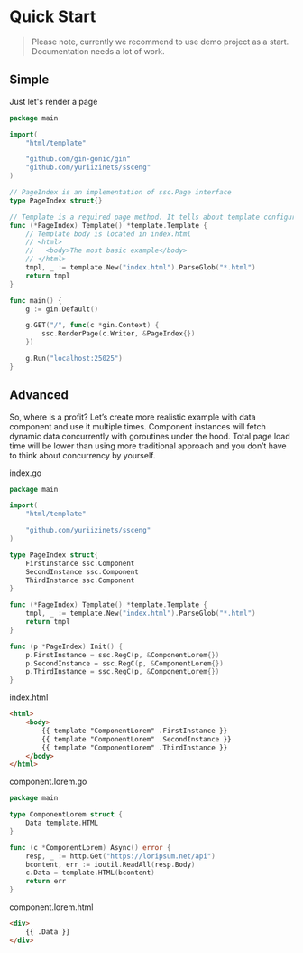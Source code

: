# Quick Start

> Please note, currently we recommend to use demo project as a start. Documentation needs a lot of work.

## Simple

Just let's render a page  

```go
package main

import(
    "html/template"

    "github.com/gin-gonic/gin"
    "github.com/yuriizinets/ssceng"
)

// PageIndex is an implementation of ssc.Page interface
type PageIndex struct{}

// Template is a required page method. It tells about template configuration
func (*PageIndex) Template() *template.Template {
    // Template body is located in index.html
    // <html>
    //   <body>The most basic example</body>
    // </html>
    tmpl, _ := template.New("index.html").ParseGlob("*.html")
    return tmpl
}

func main() {
    g := gin.Default()

    g.GET("/", func(c *gin.Context) {
        ssc.RenderPage(c.Writer, &PageIndex{})
    })

    g.Run("localhost:25025")
}
```

## Advanced

So, where is a profit?
Let’s create more realistic example with data component and use it multiple times.
Component instances will fetch dynamic data concurrently with goroutines under the hood. Total page load time will be lower than using more traditional approach and you don’t have to think about concurrency by yourself.  

index.go

```go
package main

import(
    "html/template"

    "github.com/yuriizinets/ssceng"
)

type PageIndex struct{
    FirstInstance ssc.Component
    SecondInstance ssc.Component
    ThirdInstance ssc.Component
}

func (*PageIndex) Template() *template.Template {
    tmpl, _ := template.New("index.html").ParseGlob("*.html")
    return tmpl
}

func (p *PageIndex) Init() {
    p.FirstInstance = ssc.RegC(p, &ComponentLorem{})
    p.SecondInstance = ssc.RegC(p, &ComponentLorem{})
    p.ThirdInstance = ssc.RegC(p, &ComponentLorem{})
}
```

index.html

```html
<html>
    <body>
        {{ template "ComponentLorem" .FirstInstance }}
        {{ template "ComponentLorem" .SecondInstance }}
        {{ template "ComponentLorem" .ThirdInstance }}
    </body>
</html>
```

component.lorem.go

```go
package main

type ComponentLorem struct {
    Data template.HTML
}

func (c *ComponentLorem) Async() error {
    resp, _ := http.Get("https://loripsum.net/api")
    bcontent, err := ioutil.ReadAll(resp.Body)
    c.Data = template.HTML(bcontent)
    return err
}
```

component.lorem.html

```html
<div>
    {{ .Data }}
</div>
```
